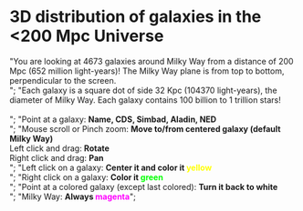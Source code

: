 # 3D distribution of galaxies in the <200 Mpc Universe

"You are looking at 4673 galaxies around Milky Way from a distance of 200 Mpc (652 million light-years)! The Milky Way plane is from top to bottom, perpendicular to the screen.<br>";
"Each galaxy is a square dot of side 32 Kpc (104370 light-years), the diameter of Milky Way. Each galaxy contains 100 billion to 1 trillion stars!<br><br>";
"Point at a galaxy: <b>Name, CDS, Simbad, Aladin, NED</b><br>";
"Mouse scroll or Pinch zoom: <b>Move to/from centered galaxy (default Milky Way)</b><br>Left click and drag: <b>Rotate</b><br>Right click and drag: <b>Pan</b><br>";
"Left click on a galaxy: <b>Center it and color it <span style='color:#ff0;'>yellow</span></b><br>";
"Right click on a galaxy: <b>Color it <span style='color:#0f0;'>green</span></b><br>";
"Point at a colored galaxy (except last colored): <b>Turn it back to white</b><br>";
"Milky Way: <b>Always <span style='color:#f0f;'>magenta</span></b>";

